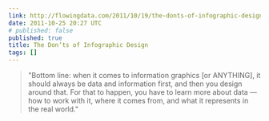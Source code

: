 ```yaml
---
link: http://flowingdata.com/2011/10/19/the-donts-of-infographic-design/
date: 2011-10-25 20:27 UTC
# published: false
published: true
title: The Don’ts of Infographic Design
tags: []
---
```


> "Bottom line: when it comes to information graphics [or ANYTHING], it should always be data and information first, and then you design around that. For that to happen, you have to learn more about data — how to work with it, where it comes from, and what it represents in the real world."
